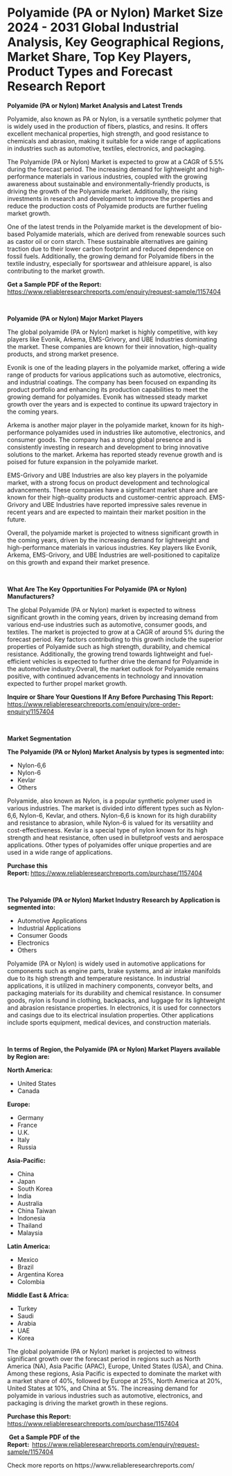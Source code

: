 <p><h1>Polyamide (PA or Nylon) Market Size 2024 - 2031 Global Industrial Analysis, Key Geographical Regions, Market Share, Top Key Players, Product Types and Forecast Research Report</h1></p><p><strong>Polyamide (PA or Nylon) Market Analysis and Latest Trends</strong></p>
<p><p>Polyamide, also known as PA or Nylon, is a versatile synthetic polymer that is widely used in the production of fibers, plastics, and resins. It offers excellent mechanical properties, high strength, and good resistance to chemicals and abrasion, making it suitable for a wide range of applications in industries such as automotive, textiles, electronics, and packaging.</p><p>The Polyamide (PA or Nylon) Market is expected to grow at a CAGR of 5.5% during the forecast period. The increasing demand for lightweight and high-performance materials in various industries, coupled with the growing awareness about sustainable and environmentally-friendly products, is driving the growth of the Polyamide market. Additionally, the rising investments in research and development to improve the properties and reduce the production costs of Polyamide products are further fueling market growth.</p><p>One of the latest trends in the Polyamide market is the development of bio-based Polyamide materials, which are derived from renewable sources such as castor oil or corn starch. These sustainable alternatives are gaining traction due to their lower carbon footprint and reduced dependence on fossil fuels. Additionally, the growing demand for Polyamide fibers in the textile industry, especially for sportswear and athleisure apparel, is also contributing to the market growth.</p></p>
<p><strong>Get a Sample PDF of the Report:&nbsp;</strong> <a href="https://www.reliableresearchreports.com/enquiry/request-sample/1157404">https://www.reliableresearchreports.com/enquiry/request-sample/1157404</a></p>
<p>&nbsp;</p>
<p><strong>Polyamide (PA or Nylon) Major Market Players</strong></p>
<p><p>The global polyamide (PA or Nylon) market is highly competitive, with key players like Evonik, Arkema, EMS-Grivory, and UBE Industries dominating the market. These companies are known for their innovation, high-quality products, and strong market presence.</p><p>Evonik is one of the leading players in the polyamide market, offering a wide range of products for various applications such as automotive, electronics, and industrial coatings. The company has been focused on expanding its product portfolio and enhancing its production capabilities to meet the growing demand for polyamides. Evonik has witnessed steady market growth over the years and is expected to continue its upward trajectory in the coming years.</p><p>Arkema is another major player in the polyamide market, known for its high-performance polyamides used in industries like automotive, electronics, and consumer goods. The company has a strong global presence and is consistently investing in research and development to bring innovative solutions to the market. Arkema has reported steady revenue growth and is poised for future expansion in the polyamide market.</p><p>EMS-Grivory and UBE Industries are also key players in the polyamide market, with a strong focus on product development and technological advancements. These companies have a significant market share and are known for their high-quality products and customer-centric approach. EMS-Grivory and UBE Industries have reported impressive sales revenue in recent years and are expected to maintain their market position in the future.</p><p>Overall, the polyamide market is projected to witness significant growth in the coming years, driven by the increasing demand for lightweight and high-performance materials in various industries. Key players like Evonik, Arkema, EMS-Grivory, and UBE Industries are well-positioned to capitalize on this growth and expand their market presence.</p></p>
<p>&nbsp;</p>
<p><strong>What Are The Key Opportunities For Polyamide (PA or Nylon) Manufacturers?</strong></p>
<p><p>The global Polyamide (PA or Nylon) market is expected to witness significant growth in the coming years, driven by increasing demand from various end-use industries such as automotive, consumer goods, and textiles. The market is projected to grow at a CAGR of around 5% during the forecast period. Key factors contributing to this growth include the superior properties of Polyamide such as high strength, durability, and chemical resistance. Additionally, the growing trend towards lightweight and fuel-efficient vehicles is expected to further drive the demand for Polyamide in the automotive industry.Overall, the market outlook for Polyamide remains positive, with continued advancements in technology and innovation expected to further propel market growth.</p></p>
<p><strong>Inquire or Share Your Questions If Any Before Purchasing This Report:</strong> <a href="https://www.reliableresearchreports.com/enquiry/pre-order-enquiry/1157404">https://www.reliableresearchreports.com/enquiry/pre-order-enquiry/1157404</a></p>
<p>&nbsp;</p>
<p><strong>Market Segmentation</strong></p>
<p><strong>The Polyamide (PA or Nylon) Market Analysis by types is segmented into:</strong></p>
<p><ul><li>Nylon-6,6</li><li>Nylon-6</li><li>Kevlar</li><li>Others</li></ul></p>
<p><p>Polyamide, also known as Nylon, is a popular synthetic polymer used in various industries. The market is divided into different types such as Nylon-6,6, Nylon-6, Kevlar, and others. Nylon-6,6 is known for its high durability and resistance to abrasion, while Nylon-6 is valued for its versatility and cost-effectiveness. Kevlar is a special type of nylon known for its high strength and heat resistance, often used in bulletproof vests and aerospace applications. Other types of polyamides offer unique properties and are used in a wide range of applications.</p></p>
<p><strong>Purchase this Report:&nbsp;</strong><a href="https://www.reliableresearchreports.com/purchase/1157404">https://www.reliableresearchreports.com/purchase/1157404</a></p>
<p>&nbsp;</p>
<p><strong>The Polyamide (PA or Nylon) Market Industry Research by Application is segmented into:</strong></p>
<p><ul><li>Automotive Applications</li><li>Industrial Applications</li><li>Consumer Goods</li><li>Electronics</li><li>Others</li></ul></p>
<p><p>Polyamide (PA or Nylon) is widely used in automotive applications for components such as engine parts, brake systems, and air intake manifolds due to its high strength and temperature resistance. In industrial applications, it is utilized in machinery components, conveyor belts, and packaging materials for its durability and chemical resistance. In consumer goods, nylon is found in clothing, backpacks, and luggage for its lightweight and abrasion resistance properties. In electronics, it is used for connectors and casings due to its electrical insulation properties. Other applications include sports equipment, medical devices, and construction materials.</p></p>
<p>&nbsp;</p>
<p><strong>In terms of Region, the Polyamide (PA or Nylon) Market Players available by Region are:</strong></p>
<p>
    <p> <strong> North America: </strong>
        <ul>
            <li>United States</li>
            <li>Canada</li>
        </ul>
        </p> 
    <p> <strong> Europe: </strong>
        <ul>
            <li>Germany</li>
            <li>France</li>
            <li>U.K.</li>
            <li>Italy</li>
            <li>Russia</li>
        </ul>
        </p> 
    <p> <strong> Asia-Pacific: </strong>
        <ul>
            <li>China</li>
            <li>Japan</li>
            <li>South Korea</li>
            <li>India</li>
            <li>Australia</li>
            <li>China Taiwan</li>
            <li>Indonesia</li>
            <li>Thailand</li>
            <li>Malaysia</li>
        </ul>
        </p> 
    <p> <strong> Latin America: </strong>
        <ul>
            <li>Mexico</li>
            <li>Brazil</li>
            <li>Argentina Korea</li>
            <li>Colombia</li>
        </ul>
        </p> 
    <p> <strong> Middle East & Africa: </strong>
        <ul>
            <li>Turkey</li>
            <li>Saudi</li>
            <li>Arabia</li>
            <li>UAE</li>
            <li>Korea</li>
        </ul>
    </p>
    </p>
<p><p>The global polyamide (PA or Nylon) market is projected to witness significant growth over the forecast period in regions such as North America (NA), Asia Pacific (APAC), Europe, United States (USA), and China. Among these regions, Asia Pacific is expected to dominate the market with a market share of 40%, followed by Europe at 25%, North America at 20%, United States at 10%, and China at 5%. The increasing demand for polyamide in various industries such as automotive, electronics, and packaging is driving the market growth in these regions.</p></p>
<p><strong>Purchase this Report: </strong><a href="https://www.reliableresearchreports.com/purchase/1157404">https://www.reliableresearchreports.com/purchase/1157404</a></p>
<p>&nbsp;<strong>Get a Sample PDF of the Report:&nbsp;&nbsp;</strong><a href="https://www.reliableresearchreports.com/enquiry/request-sample/1157404">https://www.reliableresearchreports.com/enquiry/request-sample/1157404</a></p>
<p><strong></strong></p>
<p>Check more reports on https://www.reliableresearchreports.com/</p>